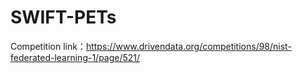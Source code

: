 # SWIFT-PETs

Competition link：https://www.drivendata.org/competitions/98/nist-federated-learning-1/page/521/